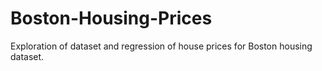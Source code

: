 # Boston-Housing-Prices
Exploration of dataset and regression of house prices for Boston housing dataset.
